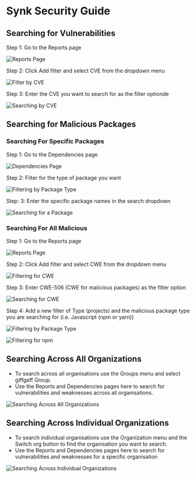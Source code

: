 # Synk Security Guide

## Searching for Vulnerabilities 

Step 1: Go to the Reports page

![Reports Page](./reports-page.png)

Step 2: Click Add filter and select CVE from the dropdown menu

![Filter by CVE](./filtering-by-cve.png)

Step 3: Enter the CVE you want to search for as the filter optionde

![Searching by CVE](./searching-by-cve.png)



## Searching for Malicious Packages

### Searching For Specific Packages 

Step 1: Go to the Dependencies page

![Dependencies Page](./dependencies-page.png)

Step 2: Filter for the type of package you want

![Filtering by Package Type](./filter-package-type.png)

Step: 3: Enter the specific package names in the search dropdown

![Searching for a Package](./searching-for-package.png)


### Searching For All Malicious 

Step 1: Go to the Reports page

![Reports Page](./reports-page.png)

Step 2: Click Add filter and select CWE from the dropdown menu

![Filtering for CWE](./filter-for-cwe.png)

Step 3: Enter CWE-506 (CWE for malicious packages) as the filter option

![Searching for CWE](./searching-for-cwe.png)

Step 4: Add a new filter of Type (projects) and the malicious package type you are searching for (i.e. Javascript (npm or yarn)) 

![Filtering by Package Type](./filtering-by-package-type.png)

![Filtering for npm](./filtering-for-npm.png)


## Searching Across All Organizations

- To search across all organisations use the Groups menu and select giffgaff Group.
- Use the Reports and Dependencies pages here to search for vulnerabilities and weaknesses across all organisations.

![Searching Across All Organizations](./search-across-all-org.png)


## Searching Across Individual Organizations

- To search individual organisations use the Organization menu and the Switch org button to find the organisation you want to search.
- Use the Reports and Dependencies pages here to search for vulnerabilities and weaknesses for a specific organisation

![Searching Across Individual Organizations](./search-across-individual-orgs.png)